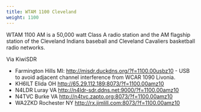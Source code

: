 ```yaml
---
title: WTAM 1100 Cleveland
weight: 1100
---
```

WTAM 1100 AM is a 50,000 watt Class A radio station
and the AM flagship station of the Cleveland Indians
baseball and Cleveland Cavaliers basketball radio networks.

Via KiwiSDR

* Farmington Hills MI: http://misdr.duckdns.org/?f=1100.00usbz10 - USB to avoid adjacent channel interference from WCAR 1090 Livonia.
* KH6ILT Elida OH http://65.29.112.189:8073/?f=1100.00amz10
* N4LDR Luray VA http://n4ldr-sdr.ddns.net:9000/?f=1100.00amz10
* N4TVC Burke VA http://n4tvc.zapto.org:8073/?f=1100.00amz10
* WA2ZKD Rochester NY http://rx.jimlill.com:8073/?f=1100.00amz10
